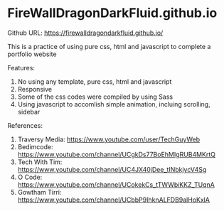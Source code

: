 # FireWallDragonDarkFluid.github.io

Github URL: https://firewalldragondarkfluid.github.io/

This is a practice of using pure css, html and javascript to complete a portfolio website

Features:
1) No using any template, pure css, html and javascript
2) Responsive
3) Some of the css codes were compiled by using Sass
4) Using javascript to accomlish simple animation, incluing scrolling, sidebar  


References:
1) Traversy Media: https://www.youtube.com/user/TechGuyWeb
2) Bedimcode: https://www.youtube.com/channel/UCgkDs77BoEhMIgRUB4MKrtQ
3) Tech With Tim: https://www.youtube.com/channel/UC4JX40jDee_tINbkjycV4Sg
4) O Code: https://www.youtube.com/channel/UCokekCs_tTWWbiKKZ_TUqnA
5) Gowtham Tirri: https://www.youtube.com/channel/UCbbP9IhknALFDB9alHoKxlA
